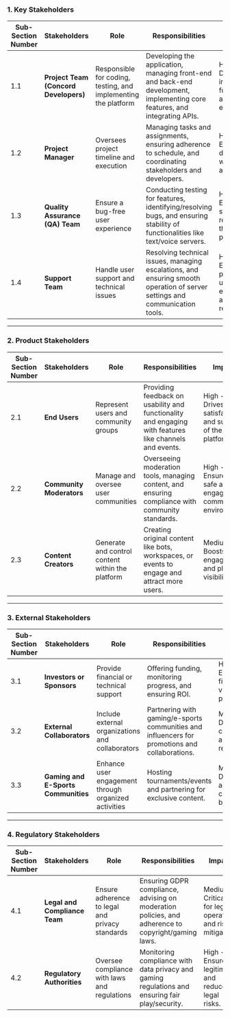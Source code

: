 ### **1. Key Stakeholders**
| **Sub-Section Number** | **Stakeholders**                  | **Role**                                                       | **Responsibilities**                                                                                                             | **Impact**                                                    |
|-------------------------|-----------------------------------|----------------------------------------------------------------|-------------------------------------------------------------------------------------------------------------------------------|---------------------------------------------------------------|
| 1.1                     | **Project Team (Concord Developers)** | Responsible for coding, testing, and implementing the platform | Developing the application, managing front-end and back-end development, implementing core features, and integrating APIs.      | High - Direct impact on functionality and user experience.    |
| 1.2                     | **Project Manager**              | Oversees project timeline and execution                        | Managing tasks and assignments, ensuring adherence to schedule, and coordinating stakeholders and developers.                  | High - Ensures delivery within time and budget.               |
| 1.3                     | **Quality Assurance (QA) Team**  | Ensure a bug-free user experience                              | Conducting testing for features, identifying/resolving bugs, and ensuring stability of functionalities like text/voice servers. | High - Ensures stability and reliability of the platform.     |
| 1.4                     | **Support Team**                 | Handle user support and technical issues                       | Resolving technical issues, managing escalations, and ensuring smooth operation of server settings and communication tools.     | High - Ensures a positive user experience and retention.      |

---

### **2. Product Stakeholders**
| **Sub-Section Number** | **Stakeholders**          | **Role**                                                     | **Responsibilities**                                                                                         | **Impact**                                                    |
|-------------------------|---------------------------|-------------------------------------------------------------|-------------------------------------------------------------------------------------------------------------|---------------------------------------------------------------|
| 2.1                     | **End Users** | Represent users and community groups                        | Providing feedback on usability and functionality and engaging with features like channels and events.       | High - Drives satisfaction and success of the platform.       |
| 2.2                     | **Community Moderators** | Manage and oversee user communities                         | Overseeing moderation tools, managing content, and ensuring compliance with community standards.             | High - Ensures a safe and engaging community environment.     |
| 2.3                     | **Content Creators**     | Generate and control content within the platform            | Creating original content like bots, workspaces, or events to engage and attract more users.                 | Medium - Boosts user engagement and platform visibility.      |

---

### **3. External Stakeholders**
| **Sub-Section Number** | **Stakeholders**             | **Role**                                                      | **Responsibilities**                                                                                  | **Impact**                                                    |
|-------------------------|------------------------------|--------------------------------------------------------------|------------------------------------------------------------------------------------------------------|---------------------------------------------------------------|
| 3.1                     | **Investors or Sponsors**   | Provide financial or technical support                       | Offering funding, monitoring progress, and ensuring ROI.                                              | High - Ensures financial viability of the project.            |
| 3.2                     | **External Collaborators**  | Include external organizations and collaborators             | Partnering with gaming/e-sports communities and influencers for promotions and collaborations.         | Medium - Drives collaborations and platform reach.            |
| 3.3                     | **Gaming and E-Sports Communities** | Enhance user engagement through organized activities         | Hosting tournaments/events and partnering for exclusive content.                                      | Medium - Drives user activity and community building.         |

---

### **4. Regulatory Stakeholders**
| **Sub-Section Number** | **Stakeholders**             | **Role**                                                     | **Responsibilities**                                                                                  | **Impact**                                                    |
|-------------------------|------------------------------|-------------------------------------------------------------|------------------------------------------------------------------------------------------------------|---------------------------------------------------------------|
| 4.1                     | **Legal and Compliance Team** | Ensure adherence to legal and privacy standards             | Ensuring GDPR compliance, advising on moderation policies, and adherence to copyright/gaming laws.    | Medium - Critical for legal operation and risk mitigation.    |
| 4.2                     | **Regulatory Authorities**   | Oversee compliance with laws and regulations               | Monitoring compliance with data privacy and gaming regulations and ensuring fair play/security.       | High - Ensures legitimacy and reduces legal risks.            |
